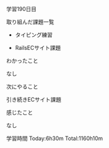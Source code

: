 学習190日目

取り組んだ課題一覧

- タイピング練習

- RailsECサイト課題

わかったこと

なし

次にやること

引き続きECサイト課題

感じたこと

なし

学習時間 Today:6h30m Total:1160h10m